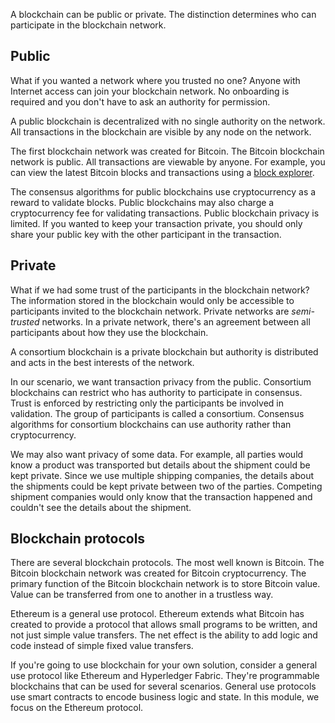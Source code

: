A blockchain can be public or private. The distinction determines who can participate in the blockchain network.

## Public

What if you wanted a network where you trusted no one? Anyone with Internet access can join your blockchain network. No onboarding is required and you don't have to ask an authority for permission.

A public blockchain is decentralized with no single authority on the network. All transactions in the blockchain are visible by any node on the network.

The first blockchain network was created for Bitcoin. The Bitcoin blockchain network is public. All transactions are viewable by anyone. For example, you can view the latest Bitcoin blocks and transactions using a [block explorer](https://www.blockchain.com/explorer).

The consensus algorithms for public blockchains use cryptocurrency as a reward to validate blocks. Public blockchains may also charge a cryptocurrency fee for validating transactions. Public blockchain privacy is limited. If you wanted to keep your transaction private, you should only share your public key with the other participant in the transaction.

## Private

What if we had some trust of the participants in the blockchain network? The information stored in the blockchain would only be accessible to participants invited to the blockchain network. Private networks are *semi-trusted* networks. In a private network, there's an agreement between all participants about how they use the blockchain.  

A consortium blockchain is a private blockchain but authority is distributed and acts in the best interests of the network.

In our scenario, we want transaction privacy from the public. Consortium blockchains can restrict who has authority to participate in consensus. Trust is enforced by restricting only the participants be involved in validation. The group of participants is called a consortium. Consensus algorithms for consortium blockchains can use authority rather than cryptocurrency.

We may also want privacy of some data. For example, all parties would know a product was transported but details about the shipment could be kept private. Since we use multiple shipping companies, the details about the shipments could be kept private between two of the parties. Competing shipment companies would only know that the transaction happened and couldn't see the details about the shipment.

## Blockchain protocols

There are several blockchain protocols. The most well known is Bitcoin. The Bitcoin blockchain network was created for Bitcoin cryptocurrency. The primary function of the Bitcoin blockchain network is to store Bitcoin value.  Value can be transferred from one to another in a trustless way.

Ethereum is a general use protocol. Ethereum extends what Bitcoin has created to provide a protocol that allows small programs to be written, and not just simple value transfers. The net effect is the ability to add logic and code instead of simple fixed value transfers.

If you're going to use blockchain for your own solution, consider a general use protocol like Ethereum and Hyperledger Fabric. They're programmable blockchains that can be used for several scenarios. General use protocols use smart contracts to encode business logic and state. In this module, we focus on the Ethereum protocol.
